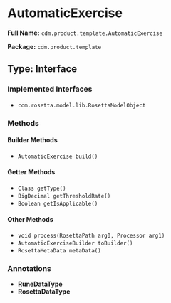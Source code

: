 # AutomaticExercise

**Full Name:** `cdm.product.template.AutomaticExercise`

**Package:** `cdm.product.template`

## Type: Interface

### Implemented Interfaces

- `com.rosetta.model.lib.RosettaModelObject`

### Methods

#### Builder Methods

- `AutomaticExercise build()`

#### Getter Methods

- `Class getType()`
- `BigDecimal getThresholdRate()`
- `Boolean getIsApplicable()`

#### Other Methods

- `void process(RosettaPath arg0, Processor arg1)`
- `AutomaticExerciseBuilder toBuilder()`
- `RosettaMetaData metaData()`

### Annotations

- **RuneDataType**
- **RosettaDataType**

